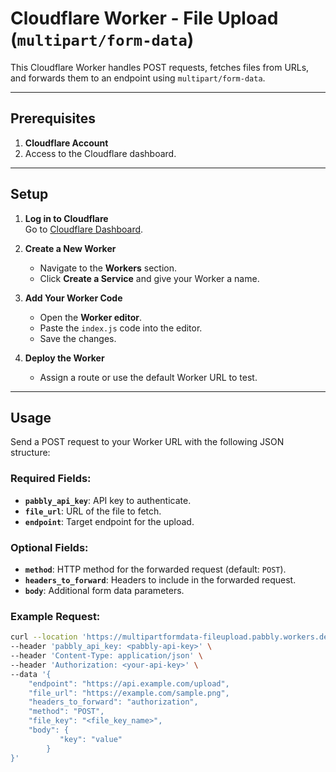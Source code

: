 # Cloudflare Worker - File Upload (`multipart/form-data`)

This Cloudflare Worker handles POST requests, fetches files from URLs, and forwards them to an endpoint using `multipart/form-data`.

---

## Prerequisites

1. **Cloudflare Account**  
2. Access to the Cloudflare dashboard.


---

## Setup

1. **Log in to Cloudflare**  
   Go to [Cloudflare Dashboard](https://dash.cloudflare.com/).

2. **Create a New Worker**  
   - Navigate to the **Workers** section.
   - Click **Create a Service** and give your Worker a name.

3. **Add Your Worker Code**  
   - Open the **Worker editor**.
   - Paste the `index.js` code into the editor.
   - Save the changes.

4. **Deploy the Worker**  
   - Assign a route or use the default Worker URL to test.

---

## Usage

Send a POST request to your Worker URL with the following JSON structure:

### Required Fields:
- **`pabbly_api_key`**: API key to authenticate.
- **`file_url`**: URL of the file to fetch.
- **`endpoint`**: Target endpoint for the upload.

### Optional Fields:
- **`method`**: HTTP method for the forwarded request (default: `POST`).
- **`headers_to_forward`**: Headers to include in the forwarded request.
- **`body`**: Additional form data parameters.

### Example Request:

```bash
curl --location 'https://multipartformdata-fileupload.pabbly.workers.dev/' \
--header 'pabbly_api_key: <pabbly-api-key>' \
--header 'Content-Type: application/json' \
--header 'Authorization: <your-api-key>' \
--data '{
    "endpoint": "https://api.example.com/upload",
    "file_url": "https://example.com/sample.png",
    "headers_to_forward": "authorization",
    "method": "POST",
    "file_key": "<file_key_name>",
    "body": {
           "key": "value"
        }
}'